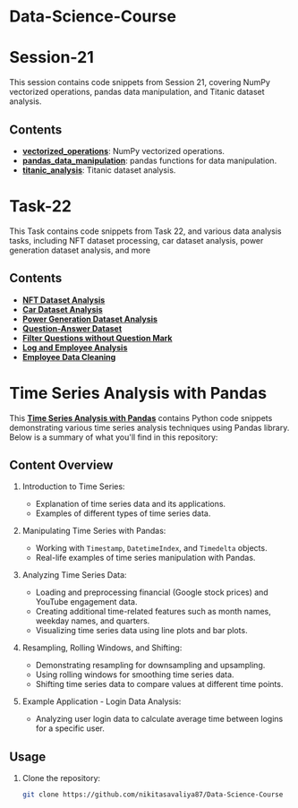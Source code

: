 # Data-Science-Course

# Session-21

This session contains code snippets from Session 21, covering NumPy vectorized operations, pandas data manipulation, and Titanic dataset analysis.

## Contents

- **[vectorized_operations](session_22_pandas_strings.ipynb)**: NumPy vectorized operations.
- **[pandas_data_manipulation](session_22_pandas_strings.ipynb)**: pandas functions for data manipulation.
- **[titanic_analysis](session_22_pandas_strings.ipynb)**: Titanic dataset analysis.

   
# Task-22

This Task contains code snippets from Task 22, and various data analysis tasks, including NFT dataset processing, car dataset analysis, power generation dataset analysis, and more

## Contents

- **[NFT Dataset Analysis](task_22.ipynb)**
- **[Car Dataset Analysis](task_22.ipynb)**
- **[ Power Generation Dataset Analysis](task_22.ipynb)**
- **[ Question-Answer Dataset](task_22.ipynb)**
- **[ Filter Questions without Question Mark](task_22.ipynb)**
- **[Log and Employee Analysis](task_22.ipynb)**
- **[Employee Data Cleaning](task_22.ipynb)**

# Time Series Analysis with Pandas

This **[Time Series Analysis with Pandas](time_series_analysis.ipynb)** contains Python code snippets demonstrating various time series analysis techniques using Pandas library. Below is a summary of what you'll find in this repository:

## Content Overview

1. Introduction to Time Series:
   - Explanation of time series data and its applications.
   - Examples of different types of time series data.

2. Manipulating Time Series with Pandas:
   - Working with `Timestamp`, `DatetimeIndex`, and `Timedelta` objects.
   - Real-life examples of time series manipulation with Pandas.

3. Analyzing Time Series Data:
   - Loading and preprocessing financial (Google stock prices) and YouTube engagement data.
   - Creating additional time-related features such as month names, weekday names, and quarters.
   - Visualizing time series data using line plots and bar plots.

4. Resampling, Rolling Windows, and Shifting:
   - Demonstrating resampling for downsampling and upsampling.
   - Using rolling windows for smoothing time series data.
   - Shifting time series data to compare values at different time points.

5. Example Application - Login Data Analysis:
   - Analyzing user login data to calculate average time between logins for a specific user.





## Usage

1. Clone the repository:

   ```bash
   git clone https://github.com/nikitasavaliya87/Data-Science-Course
   
